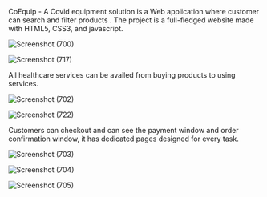 CoEquip - A Covid equipment solution is a Web application where customer can search and filter products . The project is a full-fledged website made with HTML5, CSS3, and javascript.

![Screenshot (700)](https://user-images.githubusercontent.com/75442226/166518863-dfa32675-3e61-4943-a611-75fbc45999a8.png)


![Screenshot (717)](https://user-images.githubusercontent.com/75442226/166519496-a78285a5-d94d-40d0-8aad-21bd521b1770.png)


All healthcare services can be availed from buying products to using services.

![Screenshot (702)](https://user-images.githubusercontent.com/75442226/166520029-f3e3f72f-9b1d-4449-b394-d1a86d331f8c.png)


![Screenshot (722)](https://user-images.githubusercontent.com/75442226/166522250-30dff557-2a66-4fef-ae07-7ce542392710.png)


Customers can checkout and can see the payment window and order confirmation window, it has dedicated pages designed for every task.

![Screenshot (703)](https://user-images.githubusercontent.com/75442226/166521077-fe6d5d8f-3240-43c2-8f2e-73561256602b.png)


![Screenshot (704)](https://user-images.githubusercontent.com/75442226/166521138-f1ae0cdf-2547-4d84-b689-6eae2f151e28.png)


![Screenshot (705)](https://user-images.githubusercontent.com/75442226/166521188-ae58ecac-af51-4ed4-b864-f118f0f87345.png)
